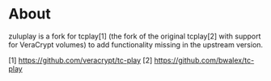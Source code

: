 About
==========

zuluplay is a fork for tcplay[1] (the fork of the original tcplay[2] with support for VeraCrypt volumes) to add functionality missing in the upstream version.

[1] https://github.com/veracrypt/tc-play
[2] https://github.com/bwalex/tc-play
